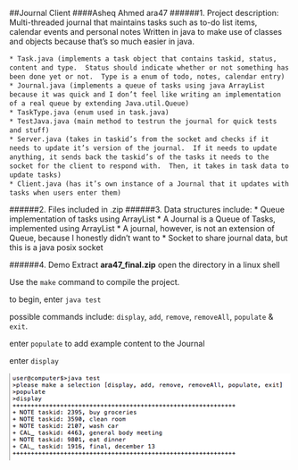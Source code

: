 ##Journal Client
####Asheq Ahmed ara47
######1. Project description:
Multi-threaded journal that maintains tasks such as to-do list items, calendar events and personal notes
Written in java to make use of classes and objects because that’s so much easier in java.

	* Task.java (implements a task object that contains taskid, status, content and type.  Status should indicate whether or not something has been done yet or not.  Type is a enum of todo, notes, calendar entry)
	* Journal.java (implements a queue of tasks using java ArrayList because it was quick and I don’t feel like writing an implementation of a real queue by extending Java.util.Queue)
	* TaskType.java (enum used in task.java)
	* TestJava.java (main method to testrun the journal for quick tests and stuff)
	* Server.java (takes in taskid’s from the socket and checks if it needs to update it’s version of the journal.  If it needs to update anything, it sends back the taskid’s of the tasks it needs to the socket for the client to respond with.  Then, it takes in task data to update tasks)
	* Client.java (has it’s own instance of a Journal that it updates with tasks when users enter them)

######2. Files included in .zip
######3. Data structures include:
	* Queue implementation of tasks using ArrayList
	* A Journal is a Queue of Tasks, implemented using ArrayList
	* A journal, however, is not an extension of Queue, because I honestly didn’t want to
	* Socket to share journal data, but this is a java posix socket

######4. Demo
Extract **ara47_final.zip**
open the directory in a linux shell

Use the `make` command to compile the project.

to begin, enter `java test` 

possible commands include: `display`, `add`, `remove`, `removeAll`, `populate` & `exit`.

enter `populate` to add example content to the Journal

enter `display`

![demo1](a2.jpg "example1")

